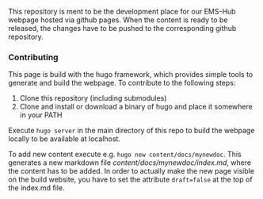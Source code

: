 This repository is ment to be the development place for our EMS-Hub webpage 
hosted via github pages. When the content is ready to be released, the changes
have to be pushed to the corresponding github repository.

### Contributing

This page is build with the hugo framework, which provides simple tools to
generate and build the webpage. To contribute to the following steps:

1. Clone this repository (including submodules)
2. Clone and install or download a binary of hugo and place it somewhere in your PATH

Execute ```hugo server``` in the main directory of this repo to build the 
webpage locally to be available at localhost.

To add new content execute e.g. ```hugo new content/docs/mynewdoc```. This
generates a new markdown file *content/docs/mynewdoc/index.md*, where the
content has to be added. In order to actually make the new page visible on
the build website, you have to set the attribute ```draft=false``` at the top of 
the index.md file.